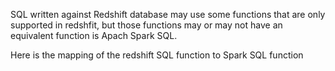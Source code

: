 
SQL written against Redshift database may use some functions that are only supported in redshfit, but those functions may or may not have an equivalent function is Apach Spark SQL.

Here is the mapping of the redshift SQL function to Spark SQL function

